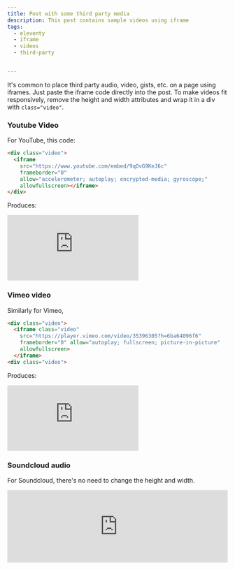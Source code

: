 ```yaml
---
title: Post with some third party media
description: This post contains sample videos using iframe
tags:
  - eleventy
  - iframe
  - videos
  - third-party


---
```


It's common to place third party audio, video, gists, etc. on a page using iframes. Just paste the iframe code directly into the post. To make videos fit responsively, remove the height and width attributes and wrap it in a div with `class="video"`.

### Youtube Video

For YouTube, this code:

```html
<div class="video">
  <iframe
    src="https://www.youtube.com/embed/9qOvG9KeJ6c"
    frameborder="0"
    allow="accelerometer; autoplay; encrypted-media; gyroscope;"
    allowfullscreen></iframe>
</div>
```

Produces:

<div class="video">
  <iframe
    src="https://www.youtube.com/embed/9qOvG9KeJ6c"
    frameborder="0"
    allow="accelerometer; autoplay; encrypted-media; gyroscope;"
    allowfullscreen></iframe>
</div>

### Vimeo video

Similarly for Vimeo,

```html
<div class="video">
  <iframe class="video" 
    src="https://player.vimeo.com/video/35396305?h=6ba64096f6" 
    frameborder="0" allow="autoplay; fullscreen; picture-in-picture" 
    allowfullscreen>
  </iframe>
<div class="video">
```

Produces:

<div class="video">
  <iframe class="video" 
    src="https://player.vimeo.com/video/35396305?h=6ba64096f6" 
    frameborder="0" allow="autoplay; fullscreen; picture-in-picture" 
    allowfullscreen>
  </iframe>
<div class="video">




### Soundcloud audio

For Soundcloud, there's no need to change the height and width.

<div class="video">
<iframe width="100%" height="166" scrolling="no" frameborder="no" allow="autoplay" src="https://w.soundcloud.com/player/?url=https%3A//api.soundcloud.com/tracks/65462299&color=%23544d2d&auto_play=false&hide_related=false&show_comments=true&show_user=true&show_reposts=false&show_teaser=true"></iframe>
</div>



